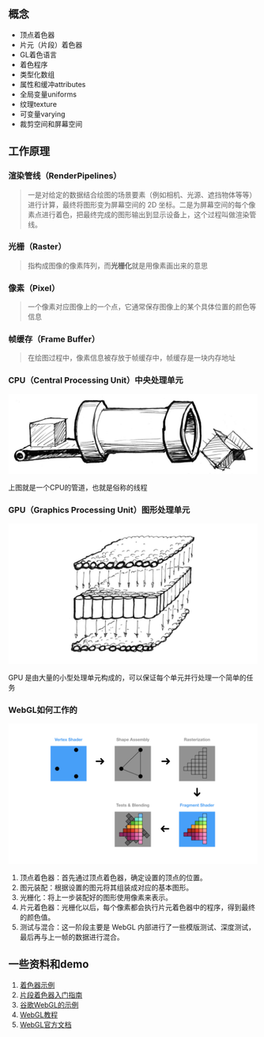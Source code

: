 ## 概念

- 顶点着色器
- 片元（片段）着色器
- GL着色语言
- 着色程序
- 类型化数组
- 属性和缓冲attributes
- 全局变量uniforms
- 纹理texture
- 可变量varying
- 裁剪空间和屏幕空间

## 工作原理

### 渲染管线（RenderPipelines）

> 一是对给定的数据结合绘图的场景要素（例如相机、光源、遮挡物体等等）进行计算，最终将图形变为屏幕空间的 2D 坐标。二是为屏幕空间的每个像素点进行着色，把最终完成的图形输出到显示设备上，这个过程叫做渲染管线。

### 光栅（Raster）

> 指构成图像的像素阵列，而**光栅化**就是用像素画出来的意思

### 像素（Pixel）

> 一个像素对应图像上的一个点，它通常保存图像上的某个具体位置的颜色等信息

### 帧缓存（Frame Buffer）

> 在绘图过程中，像素信息被存放于帧缓存中，帧缓存是一块内存地址

### CPU（Central Processing Unit）中央处理单元

![](../assets/cpu.jpeg)

上图就是一个CPU的管道，也就是俗称的线程

### GPU（Graphics Processing Unit）图形处理单元

![](../assets/gpu.jpeg)

GPU 是由大量的小型处理单元构成的，可以保证每个单元并行处理一个简单的任务

### WebGL如何工作的

![](../assets/render-pipelines.png)

1. 顶点着色器：首先通过顶点着色器，确定设置的顶点的位置。
2. 图元装配：根据设置的图元将其组装成对应的基本图形。
3. 光栅化：将上一步装配好的图形使用像素来表示。
4. 片元着色器：光栅化以后，每个像素都会执行片元着色器中的程序，得到最终的颜色值。
5. 测试与混合：这一阶段主要是 WebGL 内部进行了一些模版测试、深度测试，最后再与上一帧的数据进行混合。

## 一些资料和demo

1. [着色器示例](https://www.shadertoy.com/)
2. [片段着色器入门指南](https://thebookofshaders.com/?lan=ch)
3. [谷歌WebGL的示例](http://webglsamples.org/)
4. [WebGL教程](https://webglfundamentals.org/)
5. [WebGL官方文档](https://www.khronos.org/webgl/wiki/Main_Page)
